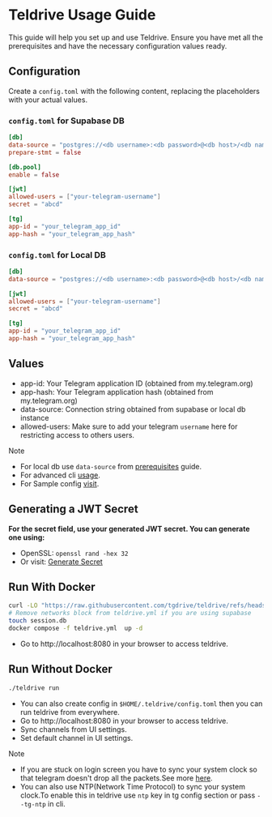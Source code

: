 # Teldrive Usage Guide

This guide will help you set up and use Teldrive. Ensure you have met all the prerequisites and have the necessary configuration values ready.

## Configuration

Create a `config.toml` with the following content, replacing the placeholders with your actual values.

### `config.toml` for Supabase DB

```toml
[db]
data-source = "postgres://<db username>:<db password>@<db host>/<db name>"
prepare-stmt = false

[db.pool]
enable = false

[jwt]
allowed-users = ["your-telegram-username"]
secret = "abcd"

[tg]
app-id = "your_telegram_app_id"
app-hash = "your_telegram_app_hash"
```
### `config.toml` for Local DB

```toml
[db]
data-source = "postgres://<db username>:<db password>@<db host>/<db name>"

[jwt]
allowed-users = ["your-telegram-username"]
secret = "abcd"

[tg]
app-id = "your_telegram_app_id"
app-hash = "your_telegram_app_hash"
```

## Values 
- app-id: Your Telegram application ID (obtained from my.telegram.org)
- app-hash: Your Telegram application hash (obtained from my.telegram.org)
- data-source: Connection string obtained from supabase or local db instance
- allowed-users: Make sure to add your telegram `username` here for restricting access to others users.

> [!NOTE]  
>- For local db use `data-source` from [prerequisites](/docs/getting-started/prerequisites#creating-a-local-posgtres-instance-using-docker) guide.
>- For advanced cli [usage](/docs/cli/run.md).
>- For Sample config [visit](https://github.com/tgdrive/teldrive/blob/main/config.sample.toml).

## Generating a JWT Secret
**For the secret field, use your generated JWT secret. You can generate one using:**
- OpenSSL: `openssl rand -hex 32`
- Or visit: [Generate Secret](https://generate-secret.vercel.app/32)

## Run With Docker 
```sh
curl -LO "https://raw.githubusercontent.com/tgdrive/teldrive/refs/heads/main/docker/compose/teldrive.yml"
# Remove networks block from teldrive.yml if you are using supabase
touch session.db
docker compose -f teldrive.yml  up -d
```
- Go to  http://localhost:8080 in your browser to access teldrive.

## Run Without Docker 

```sh
./teldrive run
```

- You can also create config in `$HOME/.teldrive/config.toml` then you can run teldrive from everywhere.
- Go to  http://localhost:8080 in your browser to access teldrive.
- Sync channels from UI settings.
- Set default channel in UI settings.

> [!NOTE]  
>- If you are stuck on login screen you have to sync your system clock so that telegram doesn't drop all the packets.See more [here](https://core.telegram.org/mtproto#time-synchronization).
>- You can also use NTP(Network Time Protocol) to sync your system clock.To enable this in teldrive use `ntp` key in tg config section or pass `--tg-ntp` in cli.